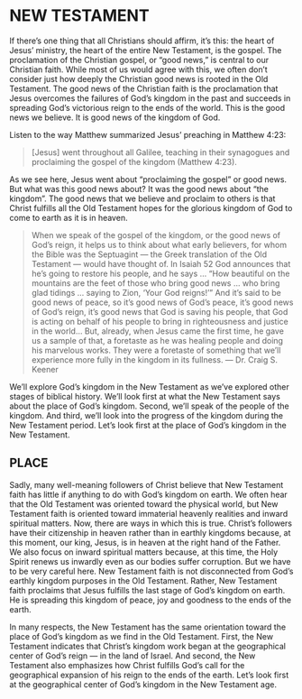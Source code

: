 # NEW TESTAMENT

If there’s one thing that all Christians should affirm, it’s this: the heart of Jesus’ ministry, the heart of the entire New Testament, is the gospel. The proclamation of the Christian gospel, or “good news,” is central to our Christian faith. While most of us would agree with this, we often don’t consider just how deeply the Christian good news is rooted in the Old Testament. The good news of the Christian faith is the proclamation that Jesus overcomes the failures of God’s kingdom in the past and succeeds in spreading God’s victorious reign to the ends of the world. This is the good news we believe. It is good news of the kingdom of God.

Listen to the way Matthew summarized Jesus’ preaching in Matthew 4:23:

> [Jesus] went throughout all Galilee, teaching in their synagogues and proclaiming the gospel of the kingdom (Matthew 4:23).

As we see here, Jesus went about “proclaiming the gospel” or good news. But what was this good news about? It was the good news about “the kingdom”. The good news that we believe and proclaim to others is that Christ fulfills all the Old Testament hopes for the glorious kingdom of God to come to earth as it is in heaven.

> When we speak of the gospel of the kingdom, or the good news of God’s reign, it helps us to think about what early believers, for whom the Bible was the Septuagint — the Greek translation of the Old Testament — would have thought of. In Isaiah 52 God announces that he’s going to restore his people, and he says … “How beautiful on the mountains are the feet of those who bring good news … who bring glad tidings … saying to Zion, ‘Your God reigns!’” And it’s said to be good news of peace, so it’s good news of God’s peace, it’s good news of God’s reign, it’s good news that God is saving his people, that God is acting on behalf of his people to bring in righteousness and justice in the world… But, already, when Jesus came the first time, he gave us a sample of that, a foretaste as he was healing people and doing his marvelous works. They were a foretaste of something that we’ll experience more fully in the kingdom in its fullness. — Dr. Craig S. Keener

We’ll explore God’s kingdom in the New Testament as we’ve explored other stages of biblical history. We’ll look first at what the New Testament says about the place of God’s kingdom. Second, we’ll speak of the people of the kingdom. And third, we’ll look into the progress of the kingdom during the New Testament period. Let’s look first at the place of God’s kingdom in the New Testament.

## PLACE

Sadly, many well-meaning followers of Christ believe that New Testament faith has little if anything to do with God’s kingdom on earth. We often hear that the Old Testament was oriented toward the physical world, but New Testament faith is oriented toward immaterial heavenly realities and inward spiritual matters. Now, there are ways in which this is true. Christ’s followers have their citizenship in heaven rather than in earthly kingdoms because, at this moment, our king, Jesus, is in heaven at the right hand of the Father. We also focus on inward spiritual matters because, at this time, the Holy Spirit renews us inwardly even as our bodies suffer corruption. But we have to be very careful here. New Testament faith is not disconnected from God’s earthly kingdom purposes in the Old Testament. Rather, New Testament faith proclaims that Jesus fulfills the last stage of God’s kingdom on earth. He is spreading this kingdom of peace, joy and goodness to the ends of the earth.

In many respects, the New Testament has the same orientation toward the place of God’s kingdom as we find in the Old Testament. First, the New Testament indicates that Christ’s kingdom work began at the geographical center of God’s reign — in the land of Israel. And second, the New Testament also emphasizes how Christ fulfills God’s call for the geographical expansion of his reign to the ends of the earth. Let’s look first at the geographical center of God’s kingdom in the New Testament age.
